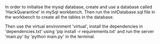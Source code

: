 In order to initialise the mysql database, create and use a database called
'HackQuarantine' in mySql workbench. Then run the initDatabase.sql file in
the workbench to create all the tables in the database.

Then use the virtual environment 'virtual', install the dependencies in
'dependencies.txt' using 'pip install -r requirements.txt' and run the server
'main.py' by 'python main.py' in the terminal.
